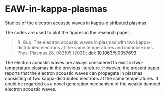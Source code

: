 # EAW-in-kappa-plasmas
Studies of the electron acoustic waves in kappa-distributed plasmas

The codes are used to plot the figures in the research paper.

> R. Guo. The electron acoustic waves in plasmas with two kappa-distributed electrons at the same temperatures and immobile ions. Phys. Plasmas 28, 082105 (2021); [doi: 10.1063/5.0057693](http://doi.org/10.1063/5.0057693).

The electron acoustic waves are always considered to exist in two-temperature plasmas in the previous literature. However, the present paper reports that the electron acoustic waves can propagate in plasmas consisting of two kappa-distributed electrons at the same temperatures. It could be regarded as a novel generation mechanism of the weakly damped electron acoustic waves.
